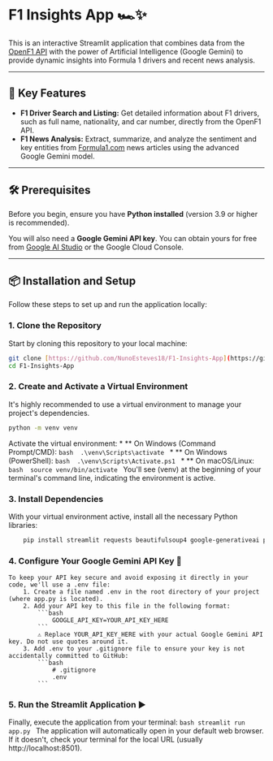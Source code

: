 # F1 Insights App 🏎️✨

This is an interactive Streamlit application that combines data from the [OpenF1 API](https://openf1.org/) with the power of Artificial Intelligence (Google Gemini) to provide dynamic insights into Formula 1 drivers and recent news analysis.

---

## 🚀 Key Features

* **F1 Driver Search and Listing:** Get detailed information about F1 drivers, such as full name, nationality, and car number, directly from the OpenF1 API.
* **F1 News Analysis:** Extract, summarize, and analyze the sentiment and key entities from [Formula1.com](https://www.formula1.com/en/latest) news articles using the advanced Google Gemini model.

---

## 🛠️ Prerequisites

Before you begin, ensure you have **Python installed** (version 3.9 or higher is recommended).

You will also need a **Google Gemini API key**. You can obtain yours for free from [Google AI Studio](https://aistudio.google.com/) or the Google Cloud Console.

---

## 📦 Installation and Setup

Follow these steps to set up and run the application locally:

### 1. Clone the Repository

Start by cloning this repository to your local machine:


```bash
git clone [https://github.com/NunoEsteves18/F1-Insights-App](https://github.com/NunoEsteves18/F1-Insights-App)
cd F1-Insights-App
```

### 2. Create and Activate a Virtual Environment

It's highly recommended to use a virtual environment to manage your project's dependencies.
```bash 
python -m venv venv
```
Activate the virtual environment:
    * ** On Windows (Command Prompt/CMD):
    ```bash 
        .\venv\Scripts\activate
    ```
    * ** On Windows (PowerShell):
    ```bash 
        .\venv\Scripts\Activate.ps1
    ```
    * ** On macOS/Linux:
    ```bash 
        source venv/bin/activate
    ``` 
You'll see (venv) at the beginning of your terminal's command line, indicating the environment is active.

### 3. Install Dependencies

With your virtual environment active, install all the necessary Python libraries:
```bash 
    pip install streamlit requests beautifulsoup4 google-generativeai python-dotenv
```

### 4. Configure Your Google Gemini API Key 🔑
    To keep your API key secure and avoid exposing it directly in your code, we'll use a .env file:
        1. Create a file named .env in the root directory of your project (where app.py is located).
        2. Add your API key to this file in the following format:
            ```bash
                GOOGLE_API_KEY=YOUR_API_KEY_HERE
            ```
            ⚠️ Replace YOUR_API_KEY_HERE with your actual Google Gemini API key. Do not use quotes around it.
        3. Add .env to your .gitignore file to ensure your key is not accidentally committed to GitHub:
            ```bash
                # .gitignore
                .env
            ```

### 5. Run the Streamlit Application ▶️

Finally, execute the application from your terminal:
    ```bash
        streamlit run app.py
    ```
The application will automatically open in your default web browser. If it doesn't, check your terminal for the local URL (usually http://localhost:8501).   